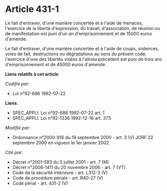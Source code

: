 # Article 431-1

Le fait d'entraver, d'une manière concertée et à l'aide de menaces, l'exercice de la liberté d'expression, du travail,
d'association, de réunion ou de manifestation est puni d'un an d'emprisonnement et de 15000 euros d'amende.

Le fait d'entraver, d'une manière concertée et à l'aide de coups, violences, voies de fait, destructions ou dégradations au
sens du présent code, l'exercice d'une des libertés visées à l'alinéa précédent est puni de trois ans d'emprisonnement et de
45000 euros d'amende.

**Liens relatifs à cet article**

_Codifié par_:

  - Loi n°92-686 1992-07-22

**Liens**:

  - SPEC_APPLI: Loi n°92-686 1992-07-22 art. 1
  - SPEC_APPLI: Loi n°92-1336 1992-12-16 art. 373

_Modifié par_:

  - Ordonnance n°2000-916 du 19 septembre 2000 - art. 3 (V) JORF 22 septembre 2000 en vigueur le 1er janvier 2002

_Cité par_:

  - Décret n°2001-583 du 5 juillet 2001 - art. 7 (M)
  - Décret n°2006-1411 du 20 novembre 2006 - art. 7 (VT)
  - Code de la sécurité intérieure - art. L312-3 (V)
  - Code de procédure pénale - art. R40-27 (V)
  - Code pénal - art. 431-2 (V)
